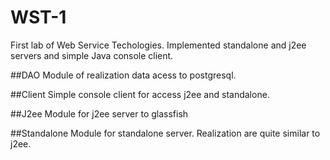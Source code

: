 # WST-1
First lab of Web Service Techologies. Implemented standalone and j2ee servers and simple Java console client.

##DAO
Module of realization data acess to postgresql.

##Client
Simple console client for access j2ee and standalone.

##J2ee
Module for j2ee server to glassfish

##Standalone
Module for standalone server. Realization are quite similar to j2ee.

